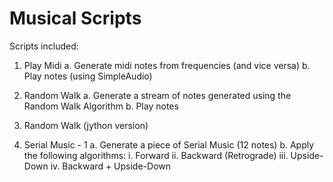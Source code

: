 # Musical Scripts

Scripts included:

1. Play Midi
  a. Generate midi notes from frequencies (and vice versa)
  b. Play notes (using SimpleAudio)
  

2. Random Walk
  a. Generate a stream of notes generated using the Random Walk Algorithm
  b. Play notes

3. Random Walk (jython version)

4. Serial Music - 1
  a. Generate a piece of Serial Music (12 notes)
  b. Apply the following algorithms:
    i. Forward
    ii. Backward (Retrograde)
    iii. Upside-Down
    iv. Backward + Upside-Down
